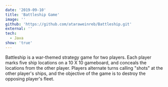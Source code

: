 ```yaml
---
date: '2019-09-10'
title: 'Battleship Game'
image: ''
github: 'https://github.com/ataraweinreb/Battleship.git'
external: ''
tech:
  - Java
show: 'true'
---
```


Battleship is a war-themed strategy game for two players. Each player marks five ship locations on a 10 X 10 gameboard, and conceals the locations from the other player. Players alternate turns calling "shots" at the other player's ships, and the objective of the game is to destroy the opposing player's fleet.
